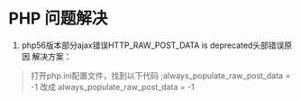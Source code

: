 PHP 问题解决
===========
1. php56版本部分ajax错误HTTP_RAW_POST_DATA is deprecated头部错误原因
解决方案：

> 打开php.ini配置文件，找到以下代码
> ;always_populate_raw_post_data = -1
> 改成
> always_populate_raw_post_data = -1